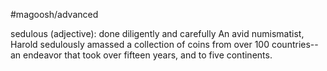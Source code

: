 #magoosh/advanced

sedulous (adjective): done diligently and carefully 
An avid numismatist, Harold sedulously amassed a collection of coins from over 100 countries--an 
endeavor that took over fifteen years, and to five continents. 

